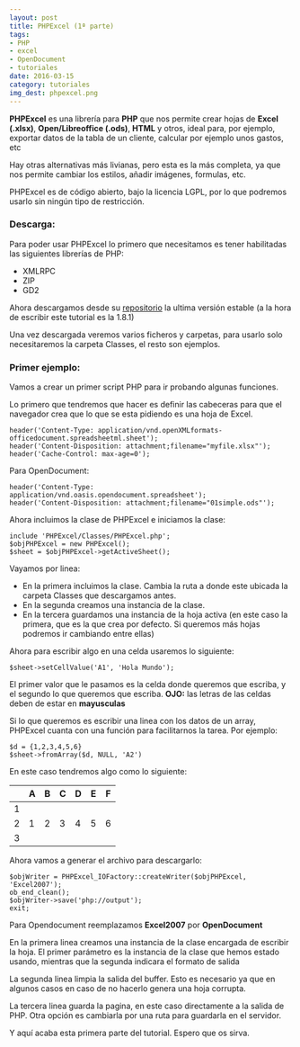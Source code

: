 ```yaml
---
layout: post
title: PHPExcel (1ª parte)
tags:
- PHP
- excel
- OpenDocument
- tutoriales
date: 2016-03-15
category: tutoriales
img_dest: phpexcel.png
---
```


**PHPExcel** es una librería para **PHP** que nos permite crear hojas de **Excel (.xlsx)**, **Open/Libreoffice (.ods)**, **HTML** y otros, ideal para, por ejemplo, exportar datos de la tabla de un cliente, calcular por ejemplo unos gastos, etc

Hay otras alternativas más livianas, pero esta es la más completa, ya que nos permite cambiar los estilos, añadir imágenes, formulas, etc.

PHPExcel es de código abierto, bajo la licencia LGPL, por lo que podremos usarlo sin ningún tipo de restricción.

### Descarga:

Para poder usar PHPExcel lo primero que necesitamos es tener habilitadas las siguientes librerías de PHP:

* XMLRPC
* ZIP
* GD2

Ahora descargamos desde su [repositorio](https://github.com/PHPOffice/PHPExcel/releases) la ultima versión estable (a la hora de escribir este tutorial es la 1.8.1)

Una vez descargada veremos varios ficheros y carpetas, para usarlo solo necesitaremos la carpeta Classes, el resto son ejemplos.

### Primer ejemplo:

Vamos a crear un primer script PHP para ir probando algunas funciones.

Lo primero que tendremos que hacer es definir las cabeceras para que el navegador crea que lo que se esta pidiendo es una hoja de Excel.

```php?start_inline=1
header('Content-Type: application/vnd.openXMLformats-officedocument.spreadsheetml.sheet');
header('Content-Disposition: attachment;filename="myfile.xlsx"');
header('Cache-Control: max-age=0');
```

Para OpenDocument:

```php?start_inline=1
header('Content-Type: application/vnd.oasis.opendocument.spreadsheet');
header('Content-Disposition: attachment;filename="01simple.ods"');
```

Ahora incluimos la clase de PHPExcel e iniciamos la clase:

```php?start_inline=1
include 'PHPExcel/Classes/PHPExcel.php';
$objPHPExcel = new PHPExcel();
$sheet = $objPHPExcel->getActiveSheet();
```

Vayamos por linea:

* En la primera incluimos la clase. Cambia la ruta a donde este ubicada la carpeta Classes que descargamos antes.
* En la segunda creamos una instancia de la clase.
* En la tercera guardamos una instancia de la hoja activa (en este caso la primera, que es la que crea por defecto. Si queremos más hojas podremos ir cambiando entre ellas)

Ahora para escribir algo en una celda usaremos lo siguiente:

```php?start_inline=1
$sheet->setCellValue('A1', 'Hola Mundo');
```

El primer valor que le pasamos es la celda donde queremos que escriba, y el segundo lo que queremos que escriba. **OJO:** las letras de las celdas deben de estar en **mayusculas**

Si lo que queremos es escribir una linea con los datos de un array, PHPExcel cuanta con una función para facilitarnos la tarea. Por ejemplo:

```php?start_inline=1
$d = {1,2,3,4,5,6}
$sheet->fromArray($d, NULL, 'A2')
```

En este caso tendremos algo como lo siguiente:

|   | A | B | C | D | E | F |
|---|---|---|---|---|---|---|
| 1 |   |   |   |   |   |   |
| 2 | 1 | 2 | 3 | 4 | 5 | 6 |
| 3 |   |   |   |   |   |   |


Ahora vamos a generar el archivo para descargarlo:

```php?start_inline=1
$objWriter = PHPExcel_IOFactory::createWriter($objPHPExcel, 'Excel2007');
ob_end_clean();
$objWriter->save('php://output');
exit;
```
Para Opendocument reemplazamos **Excel2007** por **OpenDocument**

En la primera linea creamos una instancia de la clase encargada de escribir la hoja. El primer parámetro es la instancia de la clase que hemos estado usando, mientras que la segunda indicara el formato de salida

La segunda linea limpia la salida del buffer. Esto es necesario ya que en algunos casos en caso de no hacerlo genera una hoja corrupta.

La tercera linea guarda la pagina, en este caso directamente a la salida de PHP. Otra opción es cambiarla por una ruta para guardarla en el servidor.

Y aquí acaba esta primera parte del tutorial. Espero que os sirva.
